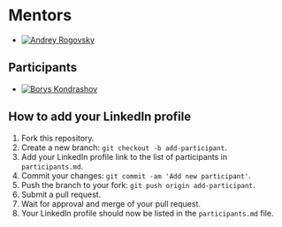 # Mentors

- [![Andrey Rogovsky](https://media.licdn.com/dms/image/D4D35AQEVX8pAR1F7ig/profile-framedphoto-shrink_400_400/0/1676961470624?e=1678039200&v=beta&t=2zQR3KfdE8fbpoEXWdjrksPgmgLj2dVbfDx559xO2fM)](https://www.linkedin.com/in/esupport/)

## Participants

- [![Borys Kondrashov](https://media.licdn.com/dms/image/D4E03AQF97czmaC0kOQ/profile-displayphoto-shrink_400_400/0/1676769165760?e=1683158400&v=beta&t=P9hQxi7KiceUNfNi1XmQx-GZ3rIniXG-duASn4h4Z8o)](https://www.linkedin.com/in/borys-kondrashov-14b5a7248/)

## How to add your LinkedIn profile

1. Fork this repository.
2. Create a new branch: `git checkout -b add-participant`.
3. Add your LinkedIn profile link to the list of participants in `participants.md`.
4. Commit your changes: `git commit -am 'Add new participant'`.
5. Push the branch to your fork: `git push origin add-participant`.
6. Submit a pull request.
7. Wait for approval and merge of your pull request.
8. Your LinkedIn profile should now be listed in the `participants.md` file.
